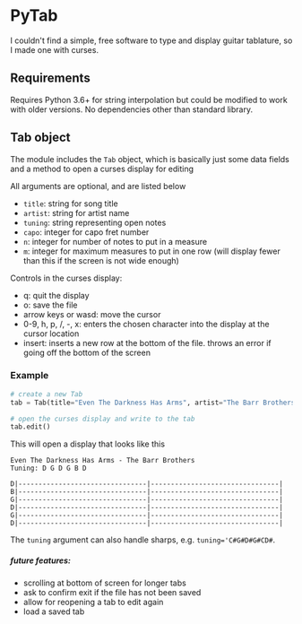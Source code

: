 # PyTab

I couldn't find a simple, free software to type and display guitar tablature, so I made one with curses.

## Requirements
Requires Python 3.6+ for string interpolation but could be modified to work with older versions. No dependencies other than standard library.
## Tab object
The module includes the `Tab` object, which is basically just some data fields and a method to open a curses display for editing

All arguments are optional, and are listed below
- `title`: string for song title
- `artist`: string for artist name
- `tuning`: string representing open notes
- `capo`: integer for capo fret number
- `n`: integer for number of notes to put in a measure
- `m`: integer for maximum measures to put in one row (will display fewer than this if the screen is not wide enough)

Controls in the curses display:
- q: quit the display
- o: save the file
- arrow keys or wasd: move the cursor
- 0-9, h, p, /, -, x: enters the chosen character into the display at the cursor location
- insert: inserts a new row at the bottom of the file. throws an error if going off the bottom of the screen

### Example
```python
# create a new Tab
tab = Tab(title="Even The Darkness Has Arms", artist="The Barr Brothers", tuning='DGDGBD', n=16, m=2)

# open the curses display and write to the tab
tab.edit()
```

This will open a display that looks like this

```
Even The Darkness Has Arms - The Barr Brothers
Tuning: D G D G B D

D|--------------------------------|--------------------------------|
B|--------------------------------|--------------------------------|
G|--------------------------------|--------------------------------|
D|--------------------------------|--------------------------------|
G|--------------------------------|--------------------------------|
D|--------------------------------|--------------------------------|
```

The `tuning` argument can also handle sharps, e.g. `tuning='C#G#D#G#CD#`.

##### future features:
- scrolling at bottom of screen for longer tabs
- ask to confirm exit if the file has not been saved
- allow for reopening a tab to edit again
- load a saved tab

